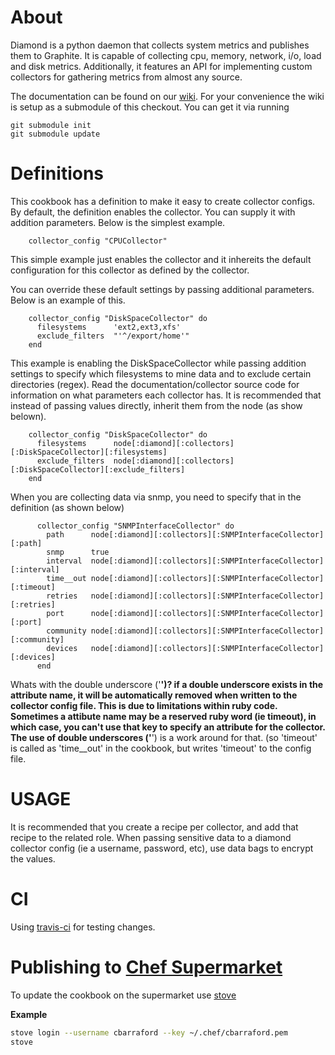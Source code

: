 About
=====

Diamond is a python daemon that collects system metrics and publishes them to Graphite. It is
capable of collecting cpu, memory, network, i/o, load and disk metrics.  Additionally,
it features an API for implementing custom collectors for gathering metrics from almost any source.

The documentation can be found on our [wiki](https://github.com/BrightcoveOS/Diamond/wiki). For your
convenience the wiki is setup as a submodule of this checkout. You can get it via running

    git submodule init
    git submodule update

Definitions
===========
This cookbook has a definition to make it easy to create collector configs. By default, the definition enables the
collector. You can supply it with addition parameters. Below is the simplest example.

```
    collector_config "CPUCollector"
```

This simple example just enables the collector and it inhereits the default configuration for this collector as defined
by the collector.

You can override these default settings by passing additional parameters. Below is an example of this.

```
    collector_config "DiskSpaceCollector" do
      filesystems      'ext2,ext3,xfs'
      exclude_filters  "'^/export/home'"
    end
```

This example is enabling the DiskSpaceCollector while passing addition settings to specify which filesystems to mine data 
and to exclude certain directories (regex). Read the documentation/collector source code for information on what parameters
each collector has.
It is recommended that instead of passing values directly, inherit them from the node (as show belown).

```
    collector_config "DiskSpaceCollector" do
      filesystems      node[:diamond][:collectors][:DiskSpaceCollector][:filesystems]
      exclude_filters  node[:diamond][:collectors][:DiskSpaceCollector][:exclude_filters]
    end
```

When you are collecting data via snmp, you need to specify that in the definition (as shown below)
```
      collector_config "SNMPInterfaceCollector" do
        path      node[:diamond][:collectors][:SNMPInterfaceCollector][:path]
        snmp      true
        interval  node[:diamond][:collectors][:SNMPInterfaceCollector][:interval]
        time__out node[:diamond][:collectors][:SNMPInterfaceCollector][:timeout]
        retries   node[:diamond][:collectors][:SNMPInterfaceCollector][:retries]
        port      node[:diamond][:collectors][:SNMPInterfaceCollector][:port]
        community node[:diamond][:collectors][:SNMPInterfaceCollector][:community]
        devices   node[:diamond][:collectors][:SNMPInterfaceCollector][:devices]
      end
```

Whats with the double underscore ('__')?
if a double underscore exists in the attribute name, it will be automatically removed when written to the collector config file.
This is due to limitations within ruby code. Sometimes a attibute name may be a reserved ruby word (ie timeout), in which
case, you can't use that key to specify an attribute for the collector. The use of double underscores ('__') is a work around for that. 
(so 'timeout' is called as 'time__out' in the cookbook, but writes 'timeout' to the config file.

USAGE
=====
It is recommended that you create a recipe per collector, and add that recipe to the related role.
When passing sensitive data to a diamond collector config (ie a username, password, etc), use data bags 
to encrypt the values.

CI
=====
Using [travis-ci](https://travis-ci.org/CBarraford/diamond_cookbook) for
testing changes.

Publishing to [Chef Supermarket](https://supermarket.getchef.com/)
=====

To update the cookbook on the supermarket use
[stove](https://supermarket.chef.io/tools/stove)

**Example**
```bash
stove login --username cbarraford --key ~/.chef/cbarraford.pem
stove
```
